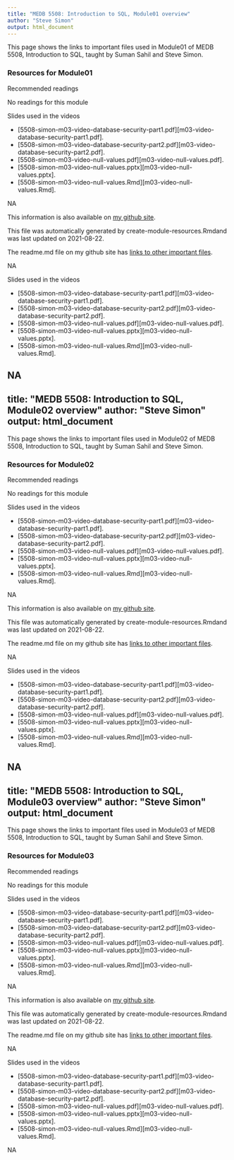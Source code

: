 ```yaml
---
title: "MEDB 5508: Introduction to SQL, Module01 overview"
author: "Steve Simon"
output: html_document
---
```


<!--This file was first created on 2021-07-28.-->

This page shows the links to important files used in Module01 of MEDB 5508, Introduction to SQL, taught by Suman Sahil and Steve Simon. 

### Resources for Module01

Recommended readings


No readings for this module


<!--resources-slides-1-->


 Slides used in the videos

+ [5508-simon-m03-video-database-security-part1.pdf][m03-video-database-security-part1.pdf].
+ [5508-simon-m03-video-database-security-part2.pdf][m03-video-database-security-part2.pdf].
+ [5508-simon-m03-video-null-values.pdf][m03-video-null-values.pdf].
+ [5508-simon-m03-video-null-values.pptx][m03-video-null-values.pptx].
+ [5508-simon-m03-video-null-values.Rmd][m03-video-null-values.Rmd].

NA

This information is also available on [my github site][thisf].

This file was automatically generated by create-module-resources.Rmdand was last updated on 2021-08-22.

The readme.md file on my github site has [links to other important files][mygit].

<!---my git--->
[thisf]: https://github.com/pmean/introduction-to-sql/blob/master/modules/5508-03-resources.md
[mygit]: https://github.com/pmean/introduction-to-sql/blob/master/README.md

NA
<!--links-->

<!--resources-slides-1-->


 Slides used in the videos

+ [5508-simon-m03-video-database-security-part1.pdf][m03-video-database-security-part1.pdf].
+ [5508-simon-m03-video-database-security-part2.pdf][m03-video-database-security-part2.pdf].
+ [5508-simon-m03-video-null-values.pdf][m03-video-null-values.pdf].
+ [5508-simon-m03-video-null-values.pptx][m03-video-null-values.pptx].
+ [5508-simon-m03-video-null-values.Rmd][m03-video-null-values.Rmd].

NA
---
title: "MEDB 5508: Introduction to SQL, Module02 overview"
author: "Steve Simon"
output: html_document
---

<!--This file was first created on 2021-07-28.-->

This page shows the links to important files used in Module02 of MEDB 5508, Introduction to SQL, taught by Suman Sahil and Steve Simon. 

### Resources for Module02

Recommended readings


No readings for this module


<!--resources-slides-1-->


 Slides used in the videos

+ [5508-simon-m03-video-database-security-part1.pdf][m03-video-database-security-part1.pdf].
+ [5508-simon-m03-video-database-security-part2.pdf][m03-video-database-security-part2.pdf].
+ [5508-simon-m03-video-null-values.pdf][m03-video-null-values.pdf].
+ [5508-simon-m03-video-null-values.pptx][m03-video-null-values.pptx].
+ [5508-simon-m03-video-null-values.Rmd][m03-video-null-values.Rmd].

NA

This information is also available on [my github site][thisf].

This file was automatically generated by create-module-resources.Rmdand was last updated on 2021-08-22.

The readme.md file on my github site has [links to other important files][mygit].

<!---my git--->
[thisf]: https://github.com/pmean/introduction-to-sql/blob/master/modules/5508-03-resources.md
[mygit]: https://github.com/pmean/introduction-to-sql/blob/master/README.md

NA
<!--links-->

<!--resources-slides-1-->


 Slides used in the videos

+ [5508-simon-m03-video-database-security-part1.pdf][m03-video-database-security-part1.pdf].
+ [5508-simon-m03-video-database-security-part2.pdf][m03-video-database-security-part2.pdf].
+ [5508-simon-m03-video-null-values.pdf][m03-video-null-values.pdf].
+ [5508-simon-m03-video-null-values.pptx][m03-video-null-values.pptx].
+ [5508-simon-m03-video-null-values.Rmd][m03-video-null-values.Rmd].

NA
---
title: "MEDB 5508: Introduction to SQL, Module03 overview"
author: "Steve Simon"
output: html_document
---

<!--This file was first created on 2021-07-28.-->

This page shows the links to important files used in Module03 of MEDB 5508, Introduction to SQL, taught by Suman Sahil and Steve Simon. 

### Resources for Module03

Recommended readings


No readings for this module


<!--resources-slides-1-->


 Slides used in the videos

+ [5508-simon-m03-video-database-security-part1.pdf][m03-video-database-security-part1.pdf].
+ [5508-simon-m03-video-database-security-part2.pdf][m03-video-database-security-part2.pdf].
+ [5508-simon-m03-video-null-values.pdf][m03-video-null-values.pdf].
+ [5508-simon-m03-video-null-values.pptx][m03-video-null-values.pptx].
+ [5508-simon-m03-video-null-values.Rmd][m03-video-null-values.Rmd].

NA

This information is also available on [my github site][thisf].

This file was automatically generated by create-module-resources.Rmdand was last updated on 2021-08-22.

The readme.md file on my github site has [links to other important files][mygit].

<!---my git--->
[thisf]: https://github.com/pmean/introduction-to-sql/blob/master/modules/5508-03-resources.md
[mygit]: https://github.com/pmean/introduction-to-sql/blob/master/README.md

NA
<!--links-->

<!--resources-slides-1-->


 Slides used in the videos

+ [5508-simon-m03-video-database-security-part1.pdf][m03-video-database-security-part1.pdf].
+ [5508-simon-m03-video-database-security-part2.pdf][m03-video-database-security-part2.pdf].
+ [5508-simon-m03-video-null-values.pdf][m03-video-null-values.pdf].
+ [5508-simon-m03-video-null-values.pptx][m03-video-null-values.pptx].
+ [5508-simon-m03-video-null-values.Rmd][m03-video-null-values.Rmd].

NA
